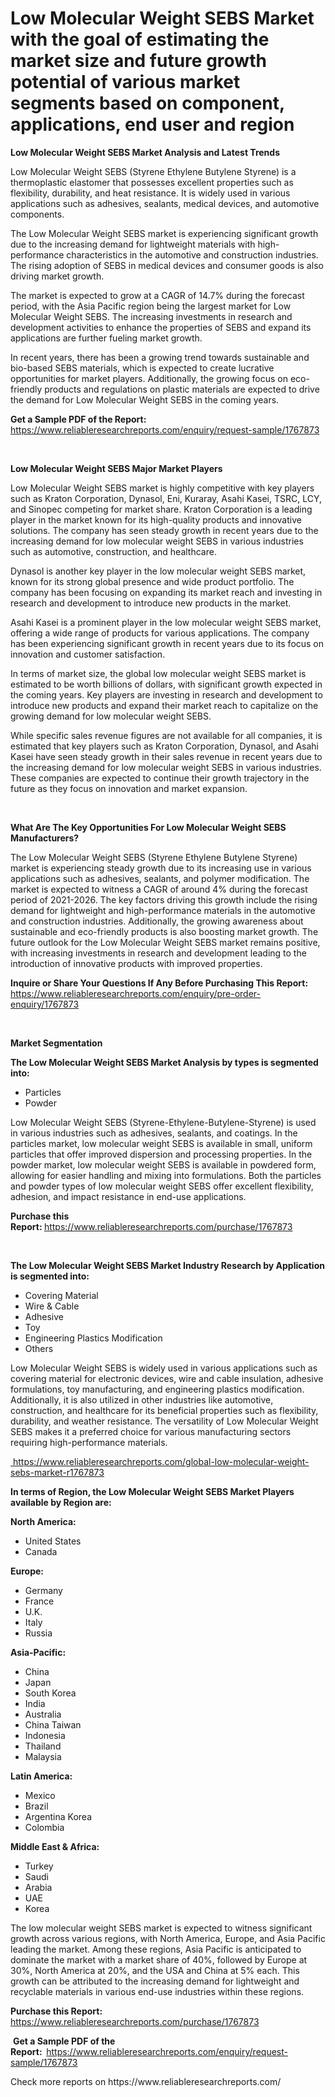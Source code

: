<p><h1>Low Molecular Weight SEBS Market with the goal of estimating the market size and future growth potential of various market segments based on component, applications, end user and region</h1></p><p><strong>Low Molecular Weight SEBS Market Analysis and Latest Trends</strong></p>
<p><p>Low Molecular Weight SEBS (Styrene Ethylene Butylene Styrene) is a thermoplastic elastomer that possesses excellent properties such as flexibility, durability, and heat resistance. It is widely used in various applications such as adhesives, sealants, medical devices, and automotive components.</p><p>The Low Molecular Weight SEBS market is experiencing significant growth due to the increasing demand for lightweight materials with high-performance characteristics in the automotive and construction industries. The rising adoption of SEBS in medical devices and consumer goods is also driving market growth.</p><p>The market is expected to grow at a CAGR of 14.7% during the forecast period, with the Asia Pacific region being the largest market for Low Molecular Weight SEBS. The increasing investments in research and development activities to enhance the properties of SEBS and expand its applications are further fueling market growth.</p><p>In recent years, there has been a growing trend towards sustainable and bio-based SEBS materials, which is expected to create lucrative opportunities for market players. Additionally, the growing focus on eco-friendly products and regulations on plastic materials are expected to drive the demand for Low Molecular Weight SEBS in the coming years.</p></p>
<p><strong>Get a Sample PDF of the Report:&nbsp;</strong> <a href="https://www.reliableresearchreports.com/enquiry/request-sample/1767873">https://www.reliableresearchreports.com/enquiry/request-sample/1767873</a></p>
<p>&nbsp;</p>
<p><strong>Low Molecular Weight SEBS Major Market Players</strong></p>
<p><p>Low Molecular Weight SEBS market is highly competitive with key players such as Kraton Corporation, Dynasol, Eni, Kuraray, Asahi Kasei, TSRC, LCY, and Sinopec competing for market share. Kraton Corporation is a leading player in the market known for its high-quality products and innovative solutions. The company has seen steady growth in recent years due to the increasing demand for low molecular weight SEBS in various industries such as automotive, construction, and healthcare.</p><p>Dynasol is another key player in the low molecular weight SEBS market, known for its strong global presence and wide product portfolio. The company has been focusing on expanding its market reach and investing in research and development to introduce new products in the market.</p><p>Asahi Kasei is a prominent player in the low molecular weight SEBS market, offering a wide range of products for various applications. The company has been experiencing significant growth in recent years due to its focus on innovation and customer satisfaction.</p><p>In terms of market size, the global low molecular weight SEBS market is estimated to be worth billions of dollars, with significant growth expected in the coming years. Key players are investing in research and development to introduce new products and expand their market reach to capitalize on the growing demand for low molecular weight SEBS.</p><p>While specific sales revenue figures are not available for all companies, it is estimated that key players such as Kraton Corporation, Dynasol, and Asahi Kasei have seen steady growth in their sales revenue in recent years due to the increasing demand for low molecular weight SEBS in various industries. These companies are expected to continue their growth trajectory in the future as they focus on innovation and market expansion.</p></p>
<p>&nbsp;</p>
<p><strong>What Are The Key Opportunities For Low Molecular Weight SEBS Manufacturers?</strong></p>
<p><p>The Low Molecular Weight SEBS (Styrene Ethylene Butylene Styrene) market is experiencing steady growth due to its increasing use in various applications such as adhesives, sealants, and polymer modification. The market is expected to witness a CAGR of around 4% during the forecast period of 2021-2026. The key factors driving this growth include the rising demand for lightweight and high-performance materials in the automotive and construction industries. Additionally, the growing awareness about sustainable and eco-friendly products is also boosting market growth. The future outlook for the Low Molecular Weight SEBS market remains positive, with increasing investments in research and development leading to the introduction of innovative products with improved properties.</p></p>
<p><strong>Inquire or Share Your Questions If Any Before Purchasing This Report:</strong> <a href="https://www.reliableresearchreports.com/enquiry/pre-order-enquiry/1767873">https://www.reliableresearchreports.com/enquiry/pre-order-enquiry/1767873</a></p>
<p>&nbsp;</p>
<p><strong>Market Segmentation</strong></p>
<p><strong>The Low Molecular Weight SEBS Market Analysis by types is segmented into:</strong></p>
<p><ul><li>Particles</li><li>Powder</li></ul></p>
<p><p>Low Molecular Weight SEBS (Styrene-Ethylene-Butylene-Styrene) is used in various industries such as adhesives, sealants, and coatings. In the particles market, low molecular weight SEBS is available in small, uniform particles that offer improved dispersion and processing properties. In the powder market, low molecular weight SEBS is available in powdered form, allowing for easier handling and mixing into formulations. Both the particles and powder types of low molecular weight SEBS offer excellent flexibility, adhesion, and impact resistance in end-use applications.</p></p>
<p><strong>Purchase this Report:&nbsp;</strong><a href="https://www.reliableresearchreports.com/purchase/1767873">https://www.reliableresearchreports.com/purchase/1767873</a></p>
<p>&nbsp;</p>
<p><strong>The Low Molecular Weight SEBS Market Industry Research by Application is segmented into:</strong></p>
<p><ul><li>Covering Material</li><li>Wire & Cable</li><li>Adhesive</li><li>Toy</li><li>Engineering Plastics Modification</li><li>Others</li></ul></p>
<p><p>Low Molecular Weight SEBS is widely used in various applications such as covering material for electronic devices, wire and cable insulation, adhesive formulations, toy manufacturing, and engineering plastics modification. Additionally, it is also utilized in other industries like automotive, construction, and healthcare for its beneficial properties such as flexibility, durability, and weather resistance. The versatility of Low Molecular Weight SEBS makes it a preferred choice for various manufacturing sectors requiring high-performance materials.</p></p>
<p><a href="https://www.reliableresearchreports.com/global-low-molecular-weight-sebs-market-r1767873">&nbsp;https://www.reliableresearchreports.com/global-low-molecular-weight-sebs-market-r1767873</a></p>
<p><strong>In terms of Region, the Low Molecular Weight SEBS Market Players available by Region are:</strong></p>
<p>
    <p> <strong> North America: </strong>
        <ul>
            <li>United States</li>
            <li>Canada</li>
        </ul>
        </p> 
    <p> <strong> Europe: </strong>
        <ul>
            <li>Germany</li>
            <li>France</li>
            <li>U.K.</li>
            <li>Italy</li>
            <li>Russia</li>
        </ul>
        </p> 
    <p> <strong> Asia-Pacific: </strong>
        <ul>
            <li>China</li>
            <li>Japan</li>
            <li>South Korea</li>
            <li>India</li>
            <li>Australia</li>
            <li>China Taiwan</li>
            <li>Indonesia</li>
            <li>Thailand</li>
            <li>Malaysia</li>
        </ul>
        </p> 
    <p> <strong> Latin America: </strong>
        <ul>
            <li>Mexico</li>
            <li>Brazil</li>
            <li>Argentina Korea</li>
            <li>Colombia</li>
        </ul>
        </p> 
    <p> <strong> Middle East & Africa: </strong>
        <ul>
            <li>Turkey</li>
            <li>Saudi</li>
            <li>Arabia</li>
            <li>UAE</li>
            <li>Korea</li>
        </ul>
    </p>
    </p>
<p><p>The low molecular weight SEBS market is expected to witness significant growth across various regions, with North America, Europe, and Asia Pacific leading the market. Among these regions, Asia Pacific is anticipated to dominate the market with a market share of 40%, followed by Europe at 30%, North America at 20%, and the USA and China at 5% each. This growth can be attributed to the increasing demand for lightweight and recyclable materials in various end-use industries within these regions.</p></p>
<p><strong>Purchase this Report: </strong><a href="https://www.reliableresearchreports.com/purchase/1767873">https://www.reliableresearchreports.com/purchase/1767873</a></p>
<p>&nbsp;<strong>Get a Sample PDF of the Report:&nbsp;&nbsp;</strong><a href="https://www.reliableresearchreports.com/enquiry/request-sample/1767873">https://www.reliableresearchreports.com/enquiry/request-sample/1767873</a></p>
<p><strong></strong></p>
<p>Check more reports on https://www.reliableresearchreports.com/</p>
